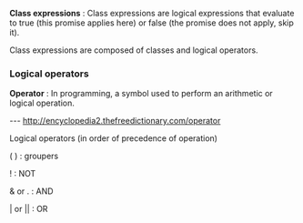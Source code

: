**Class expressions**
: Class expressions are logical expressions that evaluate to true (this
promise applies here) or false (the promise does not apply, skip it).

Class expressions are composed of classes and logical operators.

### Logical operators

**Operator**
: In programming, a symbol used to perform an arithmetic or logical operation. 

--- http://encyclopedia2.thefreedictionary.com/operator


Logical operators (in order of precedence of operation)

( )
: groupers

!
: NOT

& or .
: AND

\| or \|\|
: OR

